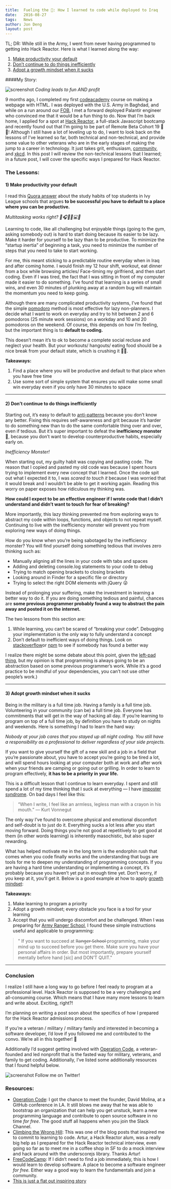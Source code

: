 ```yaml
---
title:  Fueling the 🚀: How I learned to code while deployed to Iraq
date:   2016-08-27
tags:   News
author: Jon Deng
layout: post
---
```

TL; DR: While still in the Army, I went from never having programmed to getting into Hack Reactor. Here is what I learned along the way:

1.  [Make productivity your default](https://medium.com/operation-code/fueling-the-how-i-learned-to-code-while-deployed-to-iraq-ef71d597fcaf#e605)
1.  [Don’t continue to do things inefficiently](https://medium.com/operation-code/fueling-the-how-i-learned-to-code-while-deployed-to-iraq-ef71d597fcaf#e0ca)
1.  [Adopt a growth mindset when it sucks](https://medium.com/operation-code/fueling-the-how-i-learned-to-code-while-deployed-to-iraq-ef71d597fcaf#5ae0)

####My Story:

![screenshot](https://cdn-images-1.medium.com/max/600/1*gaJhHIPPuZeqd6zqiui14A.jpeg)
*Coding leads to fun AND profit*

9 months ago, I completed my first [codeacademy](https://www.codecademy.com/) course on making a webpage with HTML. I was deployed with the U.S. Army in Baghdad, and while on a run around our [FOB](https://www.dropbox.com/s/yavhl4j7ekhw8kl/IMG_0627.jpg?dl=0), I met a forward deployed Palantir engineer who convinced me that it would be a fun thing to do. Now that I’m back home, I applied for a spot at [Hack Reactor](http://www.hackreactor.com/remote/), a full-stack Javascript bootcamp and recently found out that I’m going to be part of Remote Beta Cohort 19 🎉🎉! Although I still have a lot of leveling up to do, I want to look back on the lessons of I’ve learned so far, both technical and non-technical, and provide some value to other veterans who are in the early stages of making the jump to a career in technology. It just takes grit, enthusiasm, [community](https://operationcode.org/), and [xkcd](https://xkcd.com/1110/). In this post I will review the non-technical lessons that I learned; in a future post, I will cover the specific ways I prepared for Hack Reactor.

### The Lessons:

#### 1) Make productivity your default

I read this [Quora answer](https://www.quora.com/As-an-A-student-at-Stanford-Caltech-or-any-Ivy-League-Can-you-describe-your-average-day-from-morning-to-night-Include-the-mundane-parts-And-can-you-include-an-average-day-in-high-school-as-well/answer/Kyle-Johnson-147?srid=9sxe) about the study habits of top students in Ivy League schools that argues **to be successful you have to default to a place where you can be productive.**

*Multitasking works right? 📲🎧🙋🏻💻🍹*

Learning to code, like all challenging but enjoyable things (going to the gym, asking somebody out) is hard to start doing because its easier to be lazy. Make it harder for yourself to be lazy than to be productive. To minimize the “startup inertia” of beginning a task, you need to minimize the number of steps that you need to take to start working.

For me, this meant sticking to a predictable routine everyday when in Iraq and after coming home. I would finish my 12 hour shift, workout, eat dinner from a box while browsing articles/ Face-timing my girlfriend, and then start coding. Even if I was tired, the fact that I was sitting in front of my computer made it easier to do something. I’ve found that learning is a series of small wins, and even 30 minutes of plunking away at a random bug will maintain the momentum you need to keep going.

Although there are many complicated productivity systems, I’ve found that the simple [pomodoro](http://pomodorotechnique.com/) method is most effective for lazy non-planners. I decide what I want to work on everyday and try to hit between 2 and 6 pomodoros (25 minute work sessions) on a workday and 10 and 20 pomodoros on the weekend. Of course, this depends on how I’m feeling, but the important thing is to **default to coding.**

This doesn’t mean it’s to ok to become a complete social recluse and neglect your health. But your workouts/ hangouts/ eating food should be a nice break from your default state, which is crushing it 🏋🏿. 

**Takeaways:**

1.  Find a place where you will be productive and default to that place when you have free time
1.  Use some sort of simple system that ensures you will make some small win everyday even if you only have 30 minutes to space

*****

#### 2) Don’t continue to do things inefficiently

Starting out, it’s easy to default to [anti-patterns](https://en.wikipedia.org/wiki/Anti-pattern) because you don’t know any better. Fixing this requires self-awareness and grit because it’s harder to do something new than to do the same comfortable thing over and over, even if tedious. But it’s super important to defeat the **inefficiency monster** 👹, because you don’t want to develop counterproductive habits, especially early on.

*Inefficiency Monster!*

When starting out, my guilty habit was copying and pasting code. The reason that I copied and pasted my old code was because I spent hours trying to implement every new concept that I learned. Once the code spit out what I expected it to, I was *scared to touch it* because I was worried that it would break and I wouldn’t be able to get it working again. Reading this worry on paper exposes how ridiculous my thinking was.

**How could I expect to be an effective engineer if I wrote code that I didn’t understand and didn’t want to touch for fear of breaking?**

More importantly, this lazy thinking prevented me from exploring ways to abstract my code within loops, functions, and objects to not repeat myself. Continuing to live with the inefficiency monster will prevent you from exploring new ways of doing things.

How do you know when you’re being sabotaged by the inefficiency monster? You will find yourself doing something tedious that involves zero thinking such as:

* Manually aligning all the lines in your code with tabs and spaces
* Adding and deleting console.log statements to your code to debug
* Trying to match opening brackets to closing brackets
* Looking around in Finder for a specific file or directory
* Trying to select the right DOM elements with jQuery 😜

Instead of prolonging your suffering, make the investment in learning a better way to do it. If you are doing something tedious and painful, chances are **some previous programmer probably found a way to abstract the pain away and posted it on the internet.**

The two lessons from this section are:

1.  While learning, you can’t be scared of “breaking your code”. Debugging your implementation is the only way to fully understand a concept
1.  Don’t default to inefficient ways of doing things. Look on [stackoverflow](https://stackoverflow.com/)or [npm](https://www.npmjs.com/) to see if somebody has found a better way

I realize there might be some debate about this point, given the [left-pad thing](http://qz.com/646467/how-one-programmer-broke-the-internet-by-deleting-a-tiny-piece-of-code/), but my opinion is that programming is always going to be an abstraction based on some previous programmer’s work. While it’s a good practice to be mindful of your dependencies, you can’t not use other people’s work.)

*****

#### 3) Adopt growth mindset when it sucks

Being in the military is a full time job. Having a family is a full time job. Volunteering in your community (can be) a full time job. Everyone has commitments that will get in the way of hacking all day. If you’re learning to program on top of a full time job, by definition you have to study on nights and weekends. Here is something I had to learn the hard way:

*Nobody at your job cares that you stayed up all night coding. You still have a responsibility as a professional to deliver regardless of your side projects.*

If you want to give yourself the gift of a new skill and a job in a field that you’re passionate about, you have to accept you’re going to be tired a lot, and will spend hours looking at your computer both at work and after work when your friends are camping or going out or grilling. In order to learn to program effectively, **it has to be a priority in your life.**

This is a difficult lesson that I continue to learn everyday. I spent and still spend a lot of my time thinking that I suck at everything — I have [imposter syndrome](https://en.wikipedia.org/wiki/Impostor_syndrome). On bad days I feel like this:

> “When I write, I feel like an armless, legless man with a crayon in his mouth.”
> — Kurt Vonnegut

The only way I’ve found to overcome physical and emotional discomfort and self-doubt is to just do it. Everything sucks a lot less after you start moving forward. Doing things you’re not good at repetitively to get good at them (in other words learning) is inherently masochistic, but also super rewarding.

What has helped motivate me in the long term is the endorphin rush that comes when you code finally works and the understanding that bugs are tools for me to deepen my understanding of programming concepts. If you are having a hard time understanding or implementing a concept, it’s probably because you haven’t yet put in enough time yet. Don’t worry, if you keep at it, you’ll get it. Below is a good example at how to apply [growth mindset](http://www.edweek.org/ew/articles/2015/09/23/carol-dweck-revisits-the-growth-mindset.html):

**Takeaways:**

1.  Make learning to program a priority
1.  Adopt a growth mindset; every obstacle you face is a tool for your learning
1.  Accept that you will undergo discomfort and be challenged. When I was preparing for [Army Ranger School](https://en.wikipedia.org/wiki/Ranger_School), I found these simple instructions useful and applicable to programming:

>" If you want to succeed at R̶a̶n̶g̶e̶r̶ ̶S̶c̶h̶o̶o̶l̶ programming, make your mind up to succeed before you get there. Make sure you have your personal affairs in order. But most importantly, prepare yourself mentally before hand [sic] and DON’T QUIT."



*****

### Conclusion

I realize I still have a long way to go before I feel ready to program at a professional level. Hack Reactor is supposed to be a very challenging and all-consuming course. Which means that I have many more lessons to learn and write about. Exciting, right?!

I’m planning on writing a post soon about the specifics of how I prepared for the Hack Reactor admissions process.

If you’re a veteran / military / military family and interested in becoming a software developer, I’d love if you followed me and contributed to the convo. We’re all in this together! 🤗

Additionally I’d suggest getting involved with [Operation Code](https://operationcode.org/), a veteran-founded and led nonprofit that is the fasted way for military, veterans, and family to get coding. Additionally, I’ve listed some additionally resources that I found helpful below.

![screenshot](https://cdn-images-1.medium.com/max/800/1*yh8_wbu47ZhuR8HpuR3t2Q.png)
Follow me on Twitter!

### Resources:

* [Operation Code](https://operationcode.org/): I got the chance to meet the founder, David Molina, at a GitHub conference in LA. It still blows me away that he was able to bootstrap an organization that can help you get unstuck, learn a new programming language and contribute to open source software in no time *for free*. The good stuff all happens when you join the Slack Channel.
* [Climbing the Wrong Hill](http://arturmeyster.com/climbing-the-wrong-hill/): This was one of the blog posts that inspired me to commit to learning to code. Artur, a Hack Reactor alum, was a really big help as I prepared for the Hack Reactor technical interview, even going so far as to meet me in a coffee shop in SF to do a mock interview and hack around with the underscorejs library. Thanks Artur!
* [FreeCodeCamp](https://www.freecodecamp.com/): If I didn’t need to find a job immediately, this is how I would learn to develop software. A place to become a software engineer *for free.* Either way a good way to learn the fundamentals and join a community.
* [This is just a flat out inspiring story](http://www.hackreactor.com/blog/from-homeless-to-hack-reactor-to-linkedin-students-inspiring-journey-shows-that-impossible-is-just-a-word)